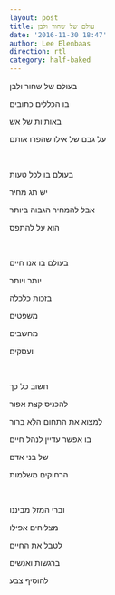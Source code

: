 ```yaml
---
layout: post
title: עולם של שחור ולבן
date: '2016-11-30 18:47'
author: Lee Elenbaas
direction: rtl
category: half-baked
---
```


בעולם של שחור ולבן

בו הכללים כתובים

באותיות של אש

על גבם של אילו שהפרו אותם

<br>

בעולם בו לכל טעות

יש תג מחיר

אבל להמחיר הגבוה ביותר

הוא על להתפס

<br>

בעולם בו אנו חיים

יותר ויותר

בזכות כלכלה

משפטים

מחשבים

ועסקים

<br>

חשוב כל כך

להכניס קצת אפור

למצוא את התחום הלא ברור

בו אפשר עדיין לנהל חיים

של בני אדם

הרחוקים משלמות

<br>

וברי המזל מביננו

מצליחים אפילו

לטבל את החיים

ברגשות ואנשים

להוסיף צבע
